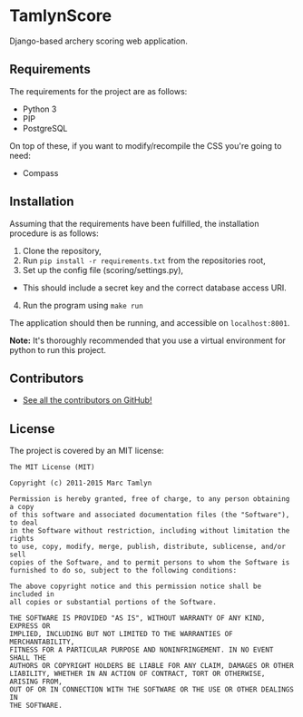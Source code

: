 TamlynScore
===

Django-based archery scoring web application.

## Requirements

The requirements for the project are as follows:
* Python 3
* PIP
* PostgreSQL

On top of these, if you want to modify/recompile the CSS you're going to need:
* Compass

## Installation

Assuming that the requirements have been fulfilled, the installation procedure is as follows:

1. Clone the repository,
2. Run `pip install -r requirements.txt` from the repositories root,
3. Set up the config file (scoring/settings.py),
  * This should include a secret key and the correct database access URI.
4. Run the program using `make run`

The application should then be running, and accessible on `localhost:8001`.

**Note:** It's thoroughly recommended that you use a virtual environment for python to run this project.

## Contributors

* [See all the contributors on GitHub!](https://github.com/mjtamlyn/archery-scoring/graphs/contributors)

## License

The project is covered by an MIT license:
```
The MIT License (MIT)

Copyright (c) 2011-2015 Marc Tamlyn

Permission is hereby granted, free of charge, to any person obtaining a copy
of this software and associated documentation files (the "Software"), to deal
in the Software without restriction, including without limitation the rights
to use, copy, modify, merge, publish, distribute, sublicense, and/or sell
copies of the Software, and to permit persons to whom the Software is
furnished to do so, subject to the following conditions:

The above copyright notice and this permission notice shall be included in
all copies or substantial portions of the Software.

THE SOFTWARE IS PROVIDED "AS IS", WITHOUT WARRANTY OF ANY KIND, EXPRESS OR
IMPLIED, INCLUDING BUT NOT LIMITED TO THE WARRANTIES OF MERCHANTABILITY,
FITNESS FOR A PARTICULAR PURPOSE AND NONINFRINGEMENT. IN NO EVENT SHALL THE
AUTHORS OR COPYRIGHT HOLDERS BE LIABLE FOR ANY CLAIM, DAMAGES OR OTHER
LIABILITY, WHETHER IN AN ACTION OF CONTRACT, TORT OR OTHERWISE, ARISING FROM,
OUT OF OR IN CONNECTION WITH THE SOFTWARE OR THE USE OR OTHER DEALINGS IN
THE SOFTWARE.
```
